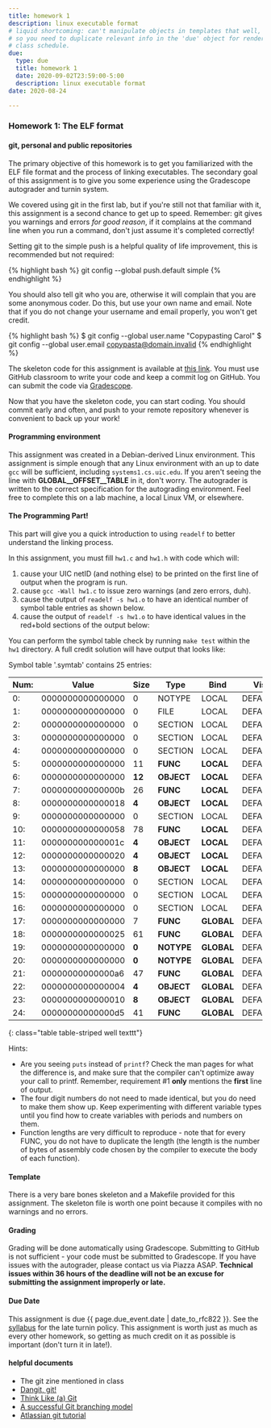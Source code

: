 ```yaml
---
title: homework 1
description: linux executable format
# liquid shortcoming: can't manipulate objects in templates that well,
# so you need to duplicate relevant info in the 'due' object for rendering in the entire 
# class schedule.
due:
  type: due
  title: homework 1
  date: 2020-09-02T23:59:00-5:00
  description: linux executable format
date: 2020-08-24

---
```


### Homework 1: The ELF format


#### git, personal and public repositories

The primary objective of this homework is to get you familiarized with the ELF
file format and the process of linking executables. The secondary goal of this
assignment is to give you some experience using the Gradescope autograder and
turnin system.

We covered using git in the first lab, but if you're still not that familiar
with it, this assignment is a second chance to get up to speed. Remember: git
gives you warnings and errors _for good reason_, if it complains at the command
line when you run a command, don't just assume it's completed correctly!

Setting git to the simple push is a helpful quality of life improvement, this is
recommended but not required:

{% highlight bash %}
git config --global push.default simple
{% endhighlight %}

You should also tell git who you are, otherwise it will complain that you are
some anonymous coder. Do this, but use your own name and email. Note that if you
do not change your username and email properly, you won't get credit.

{% highlight bash %}
$ git config --global user.name "Copypasting Carol"
$ git config --global user.email copypasta@domain.invalid
{% endhighlight %}

The skeleton code for this assignment is available at [this
link](https://classroom.github.com/a/cRsX197M). You must use GitHub classroom to
write your code and keep a commit log on GitHub. You can submit the code via
[Gradescope](https://www.gradescope.com/).

Now that you have the skeleton code, you can start coding. You should commit
early and often, and push to your remote repository whenever is convenient to
back up your work!

#### Programming environment

This assignment was created in a Debian-derived Linux environment. This assignment is simple enough that any Linux environment with an up to date `gcc` will be sufficient, including `systems1.cs.uic.edu`. If you aren't seeing the line with **__GLOBAL__OFFSET__TABLE__** in it, don't worry. The autograder is written to the correct specification for the autograding environment. Feel free to complete this on a lab machine, a local Linux VM, or elsewhere.

#### The Programming Part!

This part will give you a quick introduction to using `readelf` to better
understand the linking process.

In this assignment, you must fill `hw1.c` and `hw1.h` with code which will:

1. cause your UIC netID (and nothing else) to be printed on the first line of output when the program is run.
3. cause `gcc -Wall hw1.c` to issue zero warnings (and zero errors, duh).
2. cause the output of `readelf -s hw1.o` to have an identical number of symbol table entries as shown below.
2. cause the output of `readelf -s hw1.o` to have identical values in the red+bold sections of the output below:

You can perform the symbol table check by running `make test` within the `hw1` directory. A full credit solution will have output that looks like:

Symbol table '.symtab' contains 25 entries:

|Num: |  Value  |       Size|Type |  Bind | Vis   |  Ndx|Name|
|---|---|---|---|---|---|---|---|
|     0: |0000000000000000|     0| NOTYPE|  LOCAL|  DEFAULT|  UND| |
|     1:| 0000000000000000|     0| FILE  |  LOCAL|  DEFAULT|  ABS| hw1.c|
|     2:| 0000000000000000|     0| SECTION| LOCAL|  DEFAULT|    1| |
|     3:| 0000000000000000|     0| SECTION| LOCAL|  DEFAULT|    3| |
|     4:| 0000000000000000|     0| SECTION | LOCAL |  DEFAULT|    4| |
|     5:| 0000000000000000|    11| **FUNC** |   **LOCAL** | DEFAULT    |**1**| **I_have_written**|
|     6:| 0000000000000000|    **12**| **OBJECT** |  **LOCAL** |  DEFAULT    |**3**| **the_code**|
|     7:| 000000000000000b|    26| **FUNC**|    **LOCAL** | DEFAULT    |**1**| **that_you_needed**|
|     8:| 0000000000000018|     **4**| **OBJECT** |  **LOCAL** | DEFAULT    |**3**| **to_compile.**2213|
|     9:| 0000000000000000|     0| SECTION | LOCAL | DEFAULT|    5|
|    10:| 0000000000000058|    78| **FUNC**|    **LOCAL** |  DEFAULT    |**1**| **and_which**|
|    11:| 000000000000001c|     **4**| **OBJECT** |  **LOCAL** | DEFAULT    |**3**| **has_a_bunch_of.**2220|
|    12:| 0000000000000020|     **4**| **OBJECT** |  **LOCAL** | DEFAULT    |**3**| **ridiculous.**2221|
|    13:| 0000000000000000|     **8**| **OBJECT** |  **LOCAL** | DEFAULT    |**4**| **symbols.**2222|
|    14:| 0000000000000000|     0| SECTION | LOCAL |  DEFAULT|    7|
|    15:| 0000000000000000|     0| SECTION | LOCAL  |DEFAULT|    8|
|    16:| 0000000000000000|     0| SECTION|  LOCAL|  DEFAULT|    6|
|	17:| 0000000000000000|     7| **FUNC**|    **GLOBAL**| DEFAULT|    **1**| **sides_and**|
|    18:| 0000000000000025|    61| **FUNC**|    **GLOBAL** |DEFAULT   | **1**| **main**|
|    19:| 0000000000000000|     **0** |**NOTYPE**  |**GLOBAL** |DEFAULT  |**UND**| **__GLOBAL__OFFSET__TABLE__**|
|    20:| 0000000000000000|     **0** |**NOTYPE**  |**GLOBAL** |DEFAULT  |**UND**| **printf**|
|    21:| 00000000000000a6|    47| **FUNC**|    **GLOBAL** |DEFAULT    |**1**| **Forgive_me**|
|    22:| 0000000000000004|     **4**| **OBJECT** |  **GLOBAL** |DEFAULT  |**COM**| **they_are_arbitrary**|
|    23:| 0000000000000010|     **8**| **OBJECT** |  **GLOBAL** |DEFAULT|    **3**| **so_random**|
|    24:| 00000000000000d5|    41| **FUNC**|    **GLOBAL** |DEFAULT|    **1**| **and_so_varied**|
{: class="table table-striped well texttt"}

Hints:

* Are you seeing `puts` instead of `printf`? Check the man pages for what the
  difference is, and make sure that the compiler can't optimize away your
  call to printf.  Remember, requirement #1 **only** mentions the **first**
  line of output.
* The four digit numbers do not need to made identical, but you do need to make
  them show up. Keep experimenting with different variable types until you find
  how to create variables with periods and numbers on them.
* Function lengths are very difficult to reproduce - note that for every FUNC,
  you do not have to duplicate the length (the length is the number of bytes of
  assembly code chosen by the compiler to execute the body of each function).


#### Template 

There is a very bare bones skeleton and a Makefile provided for this assignment. The skeleton file is worth one point because it compiles with no warnings and no errors.

#### Grading
Grading will be done automatically using Gradescope. Submitting to GitHub is not sufficient - your code must be submitted to Gradescope. If you have issues with the autograder, please contact us via Piazza ASAP. **Technical issues within 36 hours of the deadline will not be an excuse for submitting the assignment improperly or late.**

#### Due Date
This assignment is due {{ page.due_event.date | date_to_rfc822 }}. See the [syllabus](syllabus.html) for the late turnin policy. This assignment is worth just as much as every other homework, so getting as much credit on it as possible is important (don't turn it in late!).

#### helpful documents

* The git zine mentioned in class
* [Dangit, git!](https://dangitgit.com/)
* [Think Like (a) Git](http://think-like-a-git.net/)  
* [A successful Git branching model](http://nvie.com/posts/a-successful-git-branching-model/)  
* [Atlassian git tutorial](https://www.atlassian.com/git/tutorials/)
